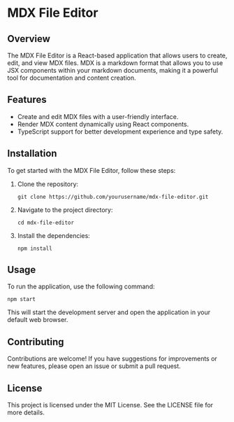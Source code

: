 # MDX File Editor

## Overview
The MDX File Editor is a React-based application that allows users to create, edit, and view MDX files. MDX is a markdown format that allows you to use JSX components within your markdown documents, making it a powerful tool for documentation and content creation.

## Features
- Create and edit MDX files with a user-friendly interface.
- Render MDX content dynamically using React components.
- TypeScript support for better development experience and type safety.

## Installation
To get started with the MDX File Editor, follow these steps:

1. Clone the repository:
   ```
   git clone https://github.com/yourusername/mdx-file-editor.git
   ```

2. Navigate to the project directory:
   ```
   cd mdx-file-editor
   ```

3. Install the dependencies:
   ```
   npm install
   ```

## Usage
To run the application, use the following command:
```
npm start
```
This will start the development server and open the application in your default web browser.

## Contributing
Contributions are welcome! If you have suggestions for improvements or new features, please open an issue or submit a pull request.

## License
This project is licensed under the MIT License. See the LICENSE file for more details.